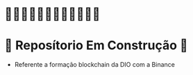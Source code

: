 # 🚧🚧🚧🚧🚧🚧🚧🚧🚧🚧🚧🚧
# 🔨 Reposítorio Em Construção 🔨

- Referente a formação blockchain da DIO com a Binance
